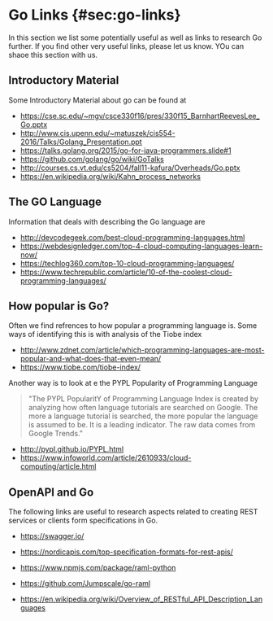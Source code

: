 # Go Links {#sec:go-links}

In this section we list some potentially useful as well as links to
research Go further. If you find other very useful links, please let us
know. YOu can shaoe this section with us.

## Introductory Material

Some Introductory Material about go can be found at

* <https://cse.sc.edu/~mgv/csce330f16/pres/330f15_BarnhartReevesLee_Go.pptx>
* <http://www.cis.upenn.edu/~matuszek/cis554-2016/Talks/Golang_Presentation.ppt>
* <https://talks.golang.org/2015/go-for-java-programmers.slide#1>
* <https://github.com/golang/go/wiki/GoTalks>
* <http://courses.cs.vt.edu/cs5204/fall11-kafura/Overheads/Go.pptx>
* <https://en.wikipedia.org/wiki/Kahn_process_networks>

## The GO Language 

Information that deals with describing the Go language are

* <http://devcodegeek.com/best-cloud-programming-languages.html>
* <https://webdesignledger.com/top-4-cloud-computing-languages-learn-now/>
* <https://techlog360.com/top-10-cloud-programming-languages/>
* <https://www.techrepublic.com/article/10-of-the-coolest-cloud-programming-languages/>

## How popular is Go?

Often we find refrences to how popular a programming language is. Some
ways of identifying this is with analysis of the Tiobe index

* <http://www.zdnet.com/article/which-programming-languages-are-most-popular-and-what-does-that-even-mean/>
* <https://www.tiobe.com/tiobe-index/>

Another way is to look at e the PYPL Popularity of Programming Language

> "The PYPL PopularitY of Programming Language Index is created by
> analyzing how often language tutorials are searched on Google.
> The more a language tutorial is searched, the more popular the language
> is assumed to be. It is a leading indicator. The raw data comes from
> Google Trends."


* <http://pypl.github.io/PYPL.html>
* <https://www.infoworld.com/article/2610933/cloud-computing/article.html>

## OpenAPI and Go

The following links are useful to research aspects related to creating
REST services or clients form specifications in Go.


* <https://swagger.io/>
* <https://nordicapis.com/top-specification-formats-for-rest-apis/>

* <https://www.npmjs.com/package/raml-python>
* <https://github.com/Jumpscale/go-raml>

* <https://en.wikipedia.org/wiki/Overview_of_RESTful_API_Description_Languages>
